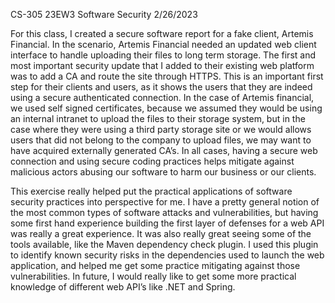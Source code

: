 CS-305 23EW3
Software Security
2/26/2023

For this class, I created a secure software report for a fake client, Artemis Financial. In the scenario, Artemis Financial needed an updated web client interface to handle uploading their files to long term storage. The first and most important security update that I added to their existing web platform was to add a CA and route the site through HTTPS. This is an important first step for their clients and users, as it shows the users that they are indeed using a secure authenticated connection. In the case of Artemis financial, we used self signed certificates, because we assumed they would be using an internal intranet to upload the files to their storage system, but in the case where they were using a third party storage site or we would allows users that did not belong to the company to upload files, we may want to have acquired externally generated CA’s. In all cases, having a secure web connection and using secure coding practices helps mitigate against malicious actors abusing our software to harm our business or our clients. 

This exercise really helped put the practical applications of software security practices into perspective for me. I have a pretty general notion of the most common types of software attacks and vulnerabilities, but having some first hand experience building the first layer of defenses for a web API was really a great experience. It was also really great seeing some of the tools available, like the Maven dependency check plugin. I used this plugin to identify known security risks in the dependencies used to launch the web application, and helped me get some practice mitigating against those vulnerabilities. In future, I would really like to get some more practical knowledge of different web API’s like .NET and Spring. 
